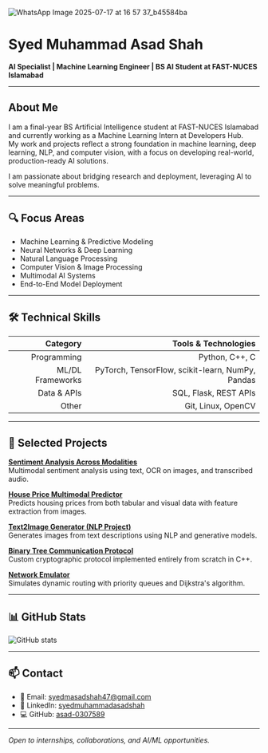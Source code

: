 ![WhatsApp Image 2025-07-17 at 16 57 37_b45584ba](https://github.com/user-attachments/assets/547e4de4-64d1-49a7-9e1b-d4e2fbdce448)

# Syed Muhammad Asad Shah

**AI Specialist | Machine Learning Engineer | BS AI Student at FAST-NUCES Islamabad**

---

## About Me

I am a final-year BS Artificial Intelligence student at FAST-NUCES Islamabad and currently working as a Machine Learning Intern at Developers Hub.  
My work and projects reflect a strong foundation in machine learning, deep learning, NLP, and computer vision, with a focus on developing real-world, production-ready AI solutions.

I am passionate about bridging research and deployment, leveraging AI to solve meaningful problems.

---

## 🔍 Focus Areas
- Machine Learning & Predictive Modeling
- Neural Networks & Deep Learning
- Natural Language Processing
- Computer Vision & Image Processing
- Multimodal AI Systems
- End-to-End Model Deployment

---

## 🛠 Technical Skills

| Category            | Tools & Technologies                                                              |
|--------------------:|----------------------------------------------------------------------------------:|
| Programming        | Python, C++, C                                                                     |
| ML/DL Frameworks   | PyTorch, TensorFlow, scikit-learn, NumPy, Pandas                                   |
| Data & APIs        | SQL, Flask, REST APIs                                                              |
| Other              | Git, Linux, OpenCV                                                                 |

---

## 📌 Selected Projects

**[Sentiment Analysis Across Modalities](https://github.com/asad-0307589)**  
Multimodal sentiment analysis using text, OCR on images, and transcribed audio.

**[House Price Multimodal Predictor](https://github.com/asad-0307589/house-price-multimodal-predictor)**  
Predicts housing prices from both tabular and visual data with feature extraction from images.

**[Text2Image Generator (NLP Project)](https://github.com/asad-0307589)**  
Generates images from text descriptions using NLP and generative models.

**[Binary Tree Communication Protocol](https://github.com/asad-0307589)**  
Custom cryptographic protocol implemented entirely from scratch in C++.

**[Network Emulator](https://github.com/asad-0307589)**  
Simulates dynamic routing with priority queues and Dijkstra's algorithm.

---

## 📊 GitHub Stats
![GitHub stats](https://github-readme-stats.vercel.app/api?username=asad-0307589&show_icons=true&theme=default)

---

## 📫 Contact

- 📧 Email: [syedmasadshah47@gmail.com](mailto:syedmasadshah47@gmail.com)
- 🔗 LinkedIn: [syedmuhammadasadshah](https://www.linkedin.com/in/syedmuhammadasadshah)
- 💻 GitHub: [asad-0307589](https://github.com/asad-0307589)

---

*Open to internships, collaborations, and AI/ML opportunities.*
